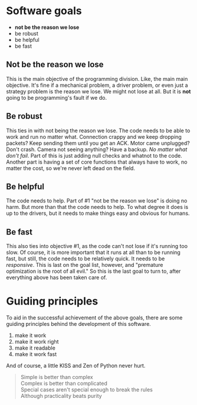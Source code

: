 # Software goals
 - **not be the reason we lose**
 - be robust
 - be helpful
 - be fast

## Not be the reason we lose
This is the main objective of the programming division. Like, the main main objective. It's fine if a mechanical problem, a driver problem, or even just a strategy problem is the reason we lose. We might not lose at all. But it is **not** going to be programming's fault if we do.

## Be robust
This ties in with not being the reason we lose. The code needs to be able to work and run no matter what. Connection crappy and we keep dropping packets? Keep sending them until you get an ACK. Motor came unplugged? Don't crash. Camera not seeing anything? Have a backup. *No matter what don't fail*. Part of this is just adding null checks and whatnot to the code. Another part is having a set of core functions that always have to work, no matter the cost, so we're never left dead on the field.

## Be helpful
The code needs to help. Part of #1 "not be the reason we lose" is doing no harm. But more than that the code needs to help. To what degree it does is up to the drivers, but it needs to make things easy and obvious for humans.

## Be fast
This also ties into objective #1, as the code can't not lose if it's running too slow. Of course, it is more important that it runs at all than to be running fast, but still, the code needs to be relatively quick. It needs to be *responsive*. This is last on the goal list, however, and "premature optimization is the root of all evil." So this is the last goal to turn to, after everything above has been taken care of.

# Guiding principles
To aid in the successful achievement of the above goals, there are some guiding principles behind the development of this software.
 1. make it work
 2. make it work right
 3. make it readable
 4. make it work fast

And of course, a little KISS and Zen of Python never hurt.

> Simple is better than complex  
> Complex is better than complicated  
> Special cases aren't special enough to break the rules  
> Although practicality beats purity